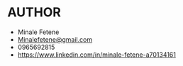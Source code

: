 # AUTHOR 
- Minale Fetene
- Minalefetene@gmail.com
- 0965692815
- https://www.linkedin.com/in/minale-fetene-a70134161

